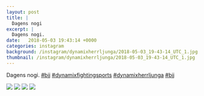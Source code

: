 ```yaml
---
layout: post
title: |
  Dagens nogi
excerpt: |
  Dagens nogi.    
date:   2018-05-03 19:43:14 +0000
categories: instagram
background: /instagram/dynamixherrljunga/2018-05-03_19-43-14_UTC_1.jpg
thumbnail: /instagram/dynamixherrljunga/2018-05-03_19-43-14_UTC_1.jpg
---
```

Dagens nogi. [#bjj](https://www.instagram.com/explore/tags/bjj/) [#dynamixfightingsports](https://www.instagram.com/explore/tags/dynamixfightingsports/) [#dynamixherrljunga](https://www.instagram.com/explore/tags/dynamixherrljunga/) [#bjj](https://www.instagram.com/explore/tags/bjj/)



<img src='/www-dynamix-herrljunga/instagram/dynamixherrljunga/2018-05-03_19-43-14_UTC_1.jpg' class='img-fluid' />


<img src='/www-dynamix-herrljunga/instagram/dynamixherrljunga/2018-05-03_19-43-14_UTC_2.jpg' class='img-fluid' />


<img src='/www-dynamix-herrljunga/instagram/dynamixherrljunga/2018-05-03_19-43-14_UTC_3.jpg' class='img-fluid' />


<img src='/www-dynamix-herrljunga/instagram/dynamixherrljunga/2018-05-03_19-43-14_UTC_4.jpg' class='img-fluid' />
